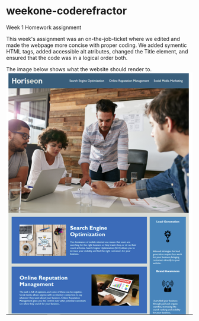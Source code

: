 # weekone-coderefractor
Week 1 Homework assignment

This week's assignment was an on-the-job-ticket where we edited and made the webpage more concise with proper coding. We added symentic HTML tags, added accessible alt atributes, changed the Title element, and ensured that the code was in a logical order both. 

The image below shows what the website should render to.
![Screenshot](/assets/images/Screenshot.PNG)